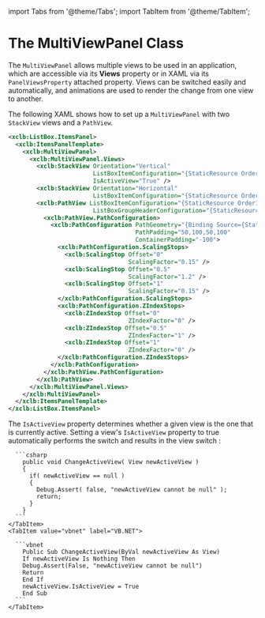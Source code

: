 import Tabs from '@theme/Tabs';
import TabItem from '@theme/TabItem';

# The MultiViewPanel Class

The `MultiViewPanel` allows multiple views to be used in an application, which are accessible via its **Views** property or in XAML via its `PanelViewsProperty` attached property. Views can be switched easily and automatically, and animations are used to render the change from one view to another.

The following XAML shows how to set up a `MultiViewPanel` with two `StackView` views and a `PathView`.

```xml
<xclb:ListBox.ItemsPanel>
  <xclb:ItemsPanelTemplate>
    <xclb:MultiViewPanel>
      <xclb:MultiViewPanel.Views>
        <xclb:StackView Orientation="Vertical"
                        ListBoxItemConfiguration="{StaticResource OrderItemConfigurationForVerticalStackView}"
                        IsActiveView="True" />
        <xclb:StackView Orientation="Horizontal"
                        ListBoxItemConfiguration="{StaticResource OrderItemConfigurationForHorizontalStackView}" />
        <xclb:PathView ListBoxItemConfiguration="{StaticResource OrderItemConfigurationForPathView}"
                        ListBoxGroupHeaderConfiguration="{StaticResource pathViewCategoryGroupHeader}">
          <xclb:PathView.PathConfiguration>
            <xclb:PathConfiguration PathGeometry="{Binding Source={StaticResource SShapePath}, Converter={StaticResource stringToPathGeometryConverter}}"
                                    PathPadding="50,100,50,100"
                                    ContainerPadding="-100">
              <xclb:PathConfiguration.ScalingStops>
                <xclb:ScalingStop Offset="0"
                                  ScalingFactor="0.15" />
                <xclb:ScalingStop Offset="0.5"
                                  ScalingFactor="1.2" />
                <xclb:ScalingStop Offset="1"
                                  ScalingFactor="0.15" />
              </xclb:PathConfiguration.ScalingStops>
              <xclb:PathConfiguration.ZIndexStops>
                <xclb:ZIndexStop Offset="0"
                                  ZIndexFactor="0" />
                <xclb:ZIndexStop Offset="0.5"
                                  ZIndexFactor="1" />
                <xclb:ZIndexStop Offset="1"
                                  ZIndexFactor="0" />
              </xclb:PathConfiguration.ZIndexStops>
            </xclb:PathConfiguration>
          </xclb:PathView.PathConfiguration>
        </xclb:PathView>
      </xclb:MultiViewPanel.Views>
    </xclb:MultiViewPanel>
  </xclb:ItemsPanelTemplate>
</xclb:ListBox.ItemsPanel>
```

The `IsActiveView` property determines whether a given view is the one that is currently active. Setting a view's `IsActiveView` property to true automatically performs the switch and results in the view switch :

<Tabs>
    <TabItem value="csharp" label="C#" default>

      ```csharp
        public void ChangeActiveView( View newActiveView )
        {
          if( newActiveView == null )
          {
            Debug.Assert( false, "newActiveView cannot be null" );
            return;
          }
        }
      ```
    </TabItem>
    <TabItem value="vbnet" label="VB.NET">

      ```vbnet
        Public Sub ChangeActiveView(ByVal newActiveView As View)
        If newActiveView Is Nothing Then
        Debug.Assert(False, "newActiveView cannot be null")
        Return
        End If
        newActiveView.IsActiveView = True
        End Sub
      ```
    </TabItem>    
</Tabs>